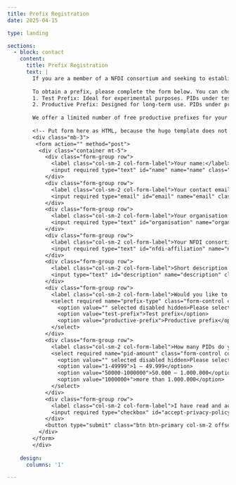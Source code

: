 ```yaml
---
title: Prefix Registration
date: 2025-04-15

type: landing

sections:
  - block: contact
    content:
      title: Prefix Registration
      text: |
        If you are a member of a NFDI consortium and seeking to establish a service for registering persistent identifiers (PIDs) for your PID use case, our prefix registration service offers a rapid path to PID adoption. These PID prefixes, which are based on the Handle System, are provided through the [Persistent Identifier Consortium for eResearch (ePIC)](https://www.pidconsortium.net/), with [GWDG](https://gwdg.de/) serving as the issuing organization.
        
        To obtain a prefix, please complete the form below. You can choose between two types of prefixes:
        1. Test Prefix: Ideal for experimental purposes. PIDs under test prefixes are resolvable but not persistent, allowing you to explore and test the ePIC PID service without long-term commitments.
        2. Productive Prefix: Designed for long-term use. PIDs under productive prefixes are fully persistent, ensuring the longevity and reliability of your identifiers.
        
        We offer a limited number of free productive prefixes for your PID use cases during the project period. However, please note that dedicated contracts with GWDG will be necessary to continue PID generation after the PID4NFDI project concludes. For more detailed information on the ePIC PID service, please also check out our [PID4NFDI Cookbook](/pid4nfdi/get-pid/start).
        
        <!-- Put form here as HTML, because the hugo template does not support custom URLs for contact forms. -->
        <div class="mb-3">
         <form action="" method="post">
          <div class="container mt-5">
            <div class="form-group row">
              <label class="col-sm-2 col-form-label">Your name:</label>
              <input required type="text" id="name" name="name" class="form-control col-sm-10" placeholder="Enter your name">
            </div>
            <div class="form-group row">
              <label class="col-sm-2 col-form-label">Your contact email address:</label>
              <input required type="email" id="email" name="email" class="form-control col-sm-10" placeholder="Enter your email address">
            </div>
            <div class="form-group row">
              <label class="col-sm-2 col-form-label">Your organisation:</label>
              <input required type="text" id="organisation" name="organisation" class="form-control col-sm-10" placeholder="Enter the name of your organisation">
            </div>
            <div class="form-group row">
              <label class="col-sm-2 col-form-label">Your NFDI consortium:</label>
              <input required type="text" id="nfdi-affiliation" name="nfdi-affiliation" class="form-control col-sm-10" placeholder="Enter your affiliation within NFDI">
            </div>
            <div class="form-group row">
              <label class="col-sm-2 col-form-label">Short description of your PID use case:</label>
              <input type="text" id="description" name="description" class="form-control col-sm-10" placeholder="Enter a short description">
            </div>
            <div class="form-group row">
              <label class="col-sm-2 col-form-label">Would you like to request a test prefix or a productive prefix?</label>
              <select required name="prefix-type" class="form-control col-sm-10">
                <option value="" selected disabled hidden>Please select</option>
                <option value="test-prefix">Test prefix</option>
                <option value="productive-prefix">Productive prefix</option>
              </select>
            </div>
            <div class="form-group row">
              <label class="col-sm-2 col-form-label">How many PIDs do you plan to register?</label>
              <select required name="pid-amount" class="form-control col-sm-10">
                <option value="" selected disabled hidden>Please select</option>
                <option value="1-49999">1 – 49.999</option>
                <option value="50000-1000000">50.000 – 1.000.000</option>
                <option value="1000000+">more than 1.000.000</option>
              </select>
            </div>
            <div class="form-group row">
              <label class="col-sm-2 col-form-label">I have read and accept the <a href="/privacy/">privacy policy</a>.</label>
              <input required type="checkbox" id="accept-privacy-policy" name="accept-privacy-policy" class="">
            </div>
            <button type="submit" class="btn btn-primary col-sm-2 offset-sm-5">Send</button>
          </div>
        </form>
        </div>
        
    design:
      columns: '1'

---
```

